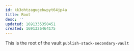 ```yaml
---
id: kk3ohtzagugebwpyt64jp4a
title: Root
desc: ''
updated: 1691335350451
created: 1691326464175
---
```

This is the root of the vault `publish-stack-secondary-vault`
